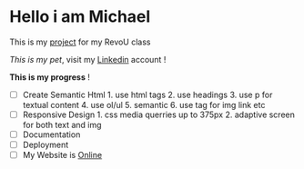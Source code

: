 # Hello i am Michael

This is my [project](https://miphoto.netlify.app/) for my RevoU class

_This is my pet_, visit my [Linkedin](https://www.linkedin.com/in/michael-wahyudin-922396229/?trk=people_directory&originalSubdomain=id) account !

**This is my progress** !

- [ ] Create Semantic Html
        1. use html tags
        2. use headings
        3. use p for textual content
        4. use ol/ul
        5. semantic 
        6. use tag for img link etc 
- [ ] Responsive Design
        1. css media querries up to 375px
        2. adaptive screen for both text and img 
- [ ] Documentation
- [ ] Deployment
- [ ] My Website is [Online](https://miphoto.netlify.app/)